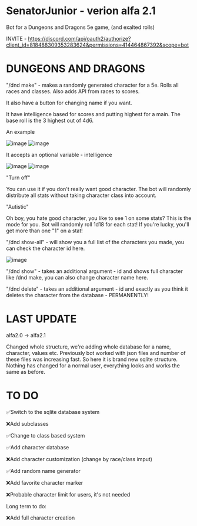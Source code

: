 # SenatorJunior - verion alfa 2.1

Bot for a Dungeons and Dragons 5e game, (and exalted rolls)

INVITE - https://discord.com/api/oauth2/authorize?client_id=818488309353283624&permissions=414464867392&scope=bot


# DUNGEONS AND DRAGONS
"/dnd make" - makes a randomly generated character for a 5e. Rolls all races and classes. Also adds API from races to scores.

It also have a button for changing name if you want.

It have intelligence based for scores and putting highest for a main. The base roll is the 3 highest out of 4d6.

An example

![image](https://user-images.githubusercontent.com/69533622/212430302-a97200f3-761f-4468-92af-441b8c681675.png)
![image](https://user-images.githubusercontent.com/69533622/212430367-37bb54ec-03b1-4ac8-89e8-c060d87e9bdd.png)


It accepts an optional variable - intelligence

![image](https://user-images.githubusercontent.com/69533622/212430147-2063b819-4fdc-4641-9904-eb19439db33e.png)
![image](https://user-images.githubusercontent.com/69533622/212430168-299bc7f1-a4b6-4c85-a427-e7abc6d9b5a4.png)


"Turn off"

You can use it if you don't really want good character. The bot will randomly distribute all stats without taking character class into account.

"Autistic"

Oh boy, you hate good character, you like to see 1 on some stats? This is the mode for you. Bot will randomly roll 1d18 for each stat! If you're lucky, you'll get more than one "1" on a stat!


"/dnd show-all" - will show you a full list of the characters you made, you can check the character id here.

![image](https://user-images.githubusercontent.com/69533622/212433189-93a93267-d757-4e0c-94dc-56173121bb54.png)

"/dnd show" - takes an additional argument - id and shows full character like /dnd make, you can also change character name here.

"/dnd delete" - takes an additional argument - id and exactly as you think it deletes the character from the database - PERMANENTLY!

# LAST UPDATE 
alfa2.0 -> alfa2.1

Changed whole structure, we're adding whole database for a name, character, values etc. Previously bot worked with json files and number of these files was increasing fast. So here it is brand new sqlite structure. Nothing has changed for a normal user, everything looks and works the same as before.

# TO DO
✅Switch to the sqlite database system

❌Add subclasses

✅Change to class based system

✅Add character database

❌Add character customization (change by race/class imput)

✅Add random name generator

❌Add favorite character marker

❌Probable character limit for users, it's not needed

Long term to do:

❌Add full character creation